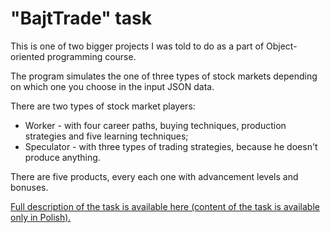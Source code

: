 # "BajtTrade" task

This is one of two bigger projects I was told to do as a part of Object-oriented programming course.

The program simulates the one of three types of stock markets depending on which one you choose in the input JSON data.

There are two types of stock market players: 

* Worker - with four career paths, buying techniques, production strategies and five learning techniques;
* Speculator - with three types of trading strategies, because he doesn't produce anything.

There are five products, every each one with advancement levels and bonuses.

[Full description of the task is available here (content of the task is available only in Polish).](https://github.com/mocar27/MIMUW/blob/main/II%20semester/oop/BajtTrade/BajtTrade.pdf)
